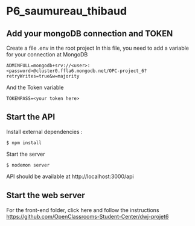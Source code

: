 # P6_saumureau_thibaud

## Add your mongoDB connection and TOKEN

Create a file .env in the root project
In this file, you need to add a variable for your connection at MongoDB
```
ADMINFULL=mongodb+srv://<user>:<password>@cluster0.ffla6.mongodb.net/OPC-project_6?retryWrites=true&w=majority
```

And the Token variable
```
TOKENPASS=<your token here>
```

## Start the API

Install external dependencies : 
```
$ npm install
```  

Start the server
```
$ nodemon server
``` 

API should be available at http://localhost:3000/api

## Start the web server

For the front-end folder, click here and follow the instructions
https://github.com/OpenClassrooms-Student-Center/dwj-projet6